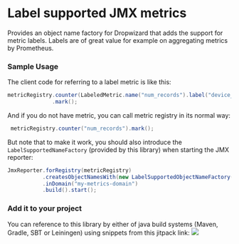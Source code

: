 # Label supported JMX metrics
Provides an object name factory for Dropwizard that adds the support for metric labels.
Labels are of great value for example on aggregating metrics by Prometheus.

### Sample Usage

The client code for referring to a label metric is like this:

```java
metricRegistry.counter(LabeledMetric.name("num_records").label("device_id", "1312").toString())
              .mark();
```

And if you do not have metric, you can call metric registry in its normal way:

```java
 metricRegistry.counter("num_records").mark();
```

But note that to make it work, you should also introduce the `LabelSupportedNameFactory` (provided by this library)
when starting the JMX reporter:

```java
JmxReporter.forRegistry(metricRegistry)
           .createsObjectNamesWith(new LabelSupportedObjectNameFactory())
           .inDomain("my-metrics-domain")
           .build().start();
```
### Add it to your project

You can reference to this library by either of java build systems (Maven, Gradle, SBT or Leiningen) using snippets from this jitpack link:
[![](https://jitpack.io/v/sahabpardaz/label-supported-dropwizard-metrics.svg)](https://jitpack.io/#sahabpardaz/label-supported-dropwizard-metrics)

